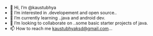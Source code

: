 - 👋 Hi, I’m @kaustubhya
- 👀 I’m interested in .developement and open source..
- 🌱 I’m currently learning ..java and android dev.
- 💞️ I’m looking to collaborate on ..some basic starter projects of java.
- 📫 How to reach me kaustubhyaksd@gmail.com...

<!---
kaustubhya/kaustubhya is a ✨ special ✨ repository because its `README.md` (this file) appears on your GitHub profile.
You can click the Preview link to take a look at your changes.
--->
